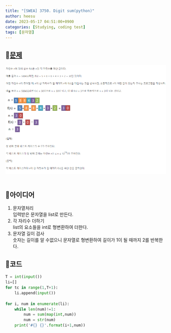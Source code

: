 ```yaml
---
title: "[SWEA] 3750. Digit sum(python)"
author: heesu
date: 2023-05-17 04:51:00+0900
categories: [Studying, coding test]
tags: [문자열]
---
```


## 📌[문제](https://swexpertacademy.com/main/code/problem/problemDetail.do?problemLevel=3&contestProbId=AWHPiSYKAD0DFAUn&categoryId=AWHPiSYKAD0DFAUn&categoryType=CODE&problemTitle=&orderBy=PASS_RATE&selectCodeLang=PYTHON&select-1=3&pageSize=10&pageIndex=11)

![Alt text](https://github.com/skagmltn7/practice_coding_test/blob/main/SWEA/problem/problem_3750.PNG?raw=true)
<br><br>

## 💪아이디어<br>
1. 문자열처리<br>
입력받은 문자열을 list로 만든다. 
2. 각 자리수 더하기<br>
list의 요소들을 int로 형변환하여 더한다.
3. 문자열 길이 검사<br>
숫자는 길이를 알 수없으니 문자열로 형변환하여 길이가 1이 될 때까지 2를 반복한다.<br>

## 🥂코드

```python
T = int(input())
li=[]
for tc in range(1,T+1):
    li.append(input())

for i, num in enumerate(li):
    while len(num)!=1:
        num = sum(map(int,num))
        num = str(num)
    print('#{} {}'.format(i+1,num))
```